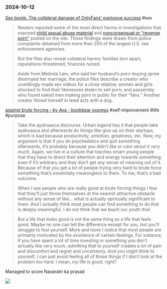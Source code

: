 ### 2024-10-12

[Sex bomb: The collateral damage of OnlyFans’ explosive success](https://www.reuters.com/investigates/special-report/onlyfans-sex-cases-society) #sex

> Reuters reported some of the most direct harms in investigations that exposed [child sexual abuse material](https://www.reuters.com/investigates/special-report/onlyfans-sex-children/) and [nonconsensual or “revenge porn”](https://www.reuters.com/investigates/special-report/onlyfans-sex-legal-cases/) posted on the site. Those findings were drawn from police complaints obtained from more than 250 of the largest U.S. law enforcement agencies.
>
>But the files also reveal collateral harms: families torn apart, reputations threatened, finances ruined.
> 
> Aside from Melinda Lam, who said her husband’s porn-buying spree destroyed her marriage, the police files describe a creator who unwittingly made sex videos for a close relative; women and girls shocked to find their likenesses stolen to sell porn; and passersby who found naked men making porn in public for their “fans.” Another creator filmed himself in lewd acts with a dog.

[against brute forcing - by Ava - bookbear express](https://www.avabear.xyz/p/against-brute-forcing) #self-improvement #life #purpose

> Take the ayahuasca discourse. Urban legend has it that people take ayahuasca and afterwards do things like give up on their startups, which is bad because productivity, ambition, greatness, etc. Now, my argument is that if you do psychedelics and quit something afterwards, it’s probably because you didn’t _like or care about it very much._ Again, we live in a culture that teaches smart young people that they have to direct their attention and energy towards _something_, even if it’s arbitrary and they don’t get any sense of meaning out of it. Because of that you get a lot of people trying very hard to brute force something that’s essentially meaningless to them. To me, that’s a bad outcome.

> When I see people who are really good at brute forcing things I fear that they’ll just throw themselves at the nearest attractive obstacle without any sense of like… what is actually spiritually significant to them. And I actually think most people can find something to do that is deeply meaningful. I do not think that we teach our youth this!

> But a life that looks good is not the same thing as a life that feels good. Maybe no one can tell the difference except for you, but you’ll struggle to fool yourself. More and more I notice that most people are primarily motivated by the avoidance of certain feelings. For instance, if you have spent a lot of time investing in something you don’t actually like very much, admitting that to yourself creates a lot of pain and discomfort and regret and uncertainty. And you might think to yourself, I can just avoid feeling all of those things if I don’t look at the problem too hard. I mean, my life is good, right?

Managed to score Navaratri ka prasad

![](https://x.com/debugjois/status/1845115083329781955)